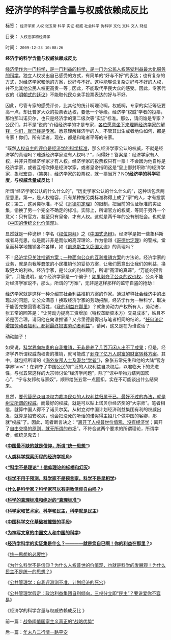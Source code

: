 # 经济学的科学含量与权威依赖成反比

标签： `经济学家` `人权` `张五常` `科学` `实证` `权威` `社会科学` `伪科学` `文化` `文科` `文人` `财经` 

目录： `人权法学和经济学`

时间： `2009-12-23 10:08:26`

**经济学的科学含量与权威依赖成反比**

[经济学作为一门科学，是一门利益的科学，是一门为公民人权感受利益最大化服务的科学](../../../2009/12/15/最要不得权威的经济学和权威的政治经济学.md)。独立人权发出自已感受的方式，有简单的“好与不好”的表达；也有复杂的方式，对经济学家和他的方案，说好与不好。这种能够说复杂之好与不好的人权，并不比其他公民人权更高贵一等；因此，不能取代平民大众的感受。因此，专家代议的《[明朝式的廷议](http://darthvad.blog.163.com/blog/static/5339947020094211013072/)》不能取代民众亲手投票表达的好与不好。

因此，尽管专家的感受评价，比其他的统计啊理论啊，权威啊，专家的实证等级要高一点，却比普罗大众的投票表达权，要低一个等级。经济学“权威”学者的投票，那怕那叫诺贝尔，也只是经济学的第二级次等“实证”标准。那么，请问谁是专家？公民们，并不是“说的”介绍经济学的才是专家，[各位愿意坐下来理解经济学家的解释，你们，就已经是专家](../../../2009/12/14/经济学科学的实证集是什么？.md)。愿意理解经济学的人，不管其出生或者地位如何，都是专家！你们，所有读者，现在，都是和笔者平等的专家。

“既然[人权自主的评价是经济学的科学标准](../../../2009/12/4/科学的真理标准和绝对的“真理标准”.md)，那么经济学家公认的权威，不就是经济学的真理吗？难道经济学家没有人权吗？”，问得好！答案是：经济学家有人权，并非只有经济学家才有人权。经济学家的投票权只有一票！不会因为他自称是经济学家，或者互相吹捧是经济学家，或者皇帝指明这是“皇上御封职称”的经济学家，象张宏良，（笑笑），经济学家的投票权，就一票当万？NO!**经济学的科学程度，与权威含量成反比！**

所谓“经济学家公认的什么什么的”，“历史学家公认的什么什么的”，这种话包含两层意思。第一，是人权缩容，只有某种按另类标准称得上成了“家”的人，才有投票权；第二，这另类标准，不受《[哥德尔定理](../../../2009/6/6/哥德尔悖论定理，唯心哲学的恶梦.md)》的限制，把当前的认证标准的实证集，偷换了另一个完全不确定的标准。实际上，所谓官方的权威，等同于另外一个意义：只有官方，甚至只有皇帝，才有人权。这就是两千年的公有制社会。也就是《[中国的传统文化价值观](../../../2009/3/24/为什么有中国特色的四不象是不稳定的系统.md)》。

显然就是一种诡辩！学名《[权位崇拜](../../../2008/10/10/中国式诡辩：官本位文化之权位崇拜心魔.md)》之《[中国式诡辩](../../../2008/8/31/“大学无书”，远离中国式诡辩！.md)》。经济学是把一些象科斯或者马克思，似是而非非是而似的高深理论，作为偷越《[哥德尔定理](../../../2009/6/6/哥德尔悖论定理，唯心哲学的恶梦.md)》的警戒，堂皇而科学地推销各种各样，如《[凯恩斯主义窃国大盗](../../../2009/4/24/费雪教条和凯恩斯主义.md)》的真理吗？

不！[经济学只关注推销方案；一种面向公众的互利推销方案](../../../2009/12/7/科学家和艺术家，科学和民主.md)的方法论。经济学家的业务，就是向我等蠢笨的小民推销他的妥协方案，让我们愿意出让我们的利益，换取更大的利益。经济学家，是公众的利益顾问，所谓“高深的真谛”，“万能的预言家”，只能说明，这个经济学家是一个骗子！[如果剥夺了公众的议价权](../../../2009/9/9/人权是科斯交易成本理论的前提即议价权.md)，公众不能对经济学家说不，那么，所谓的“方案”，无非是这样那样的监守自盗的抢劫！

经济学家就是这样一种介绍其社会利益推销方案的作家。通过解释社会经济中的出现过的问题，让公众满意！换取经济学家的劳动报酬。经济学作为一种科学，取决于能否完整回答老百姓，《[我的利益在那里](http://blog.sina.com.cn/s/blog_5563a64d0100dfvx.html)》？就象劳动力产权所有人，劳动者，张五常的回答是：“让劳动力提高工资增加（特权垄断资本方）交易成本”，姑且不论是否合理。请问他在向谁推销？又弗里德曼得出与笔者相同的结论，“[任何法定增加劳动者福利，都将最终损害劳动者利益](../../../2007/11/15/任何规定劳动者工资福利待遇都对劳动者不利.md)”，请问，这又是在为谁说话？

动动脑子！

如果说，[科学界向权贵的自我推销，无非是养了几百万闲人出不了成果](../../../2009/12/8/中国科学文化基础被摧毁的手段.md)；但是，经济学界所谓权威向权贵的推销，就可能成了[剥夺了亿万人财富的财富转移方案](../../../2009/4/7/市场规范，市场干预和财富转移.md)。其中，就包括所谓的《[海外友邦人士及港台“学者”](../../../2009/7/7/客观看待海外人士看待中国不民主的观点.md)》，象张五常先生和他的大陆“官方学界fans”！在剥夺了中国公民的广泛的人权利益自决权后，以君临天下的先进性，与张五常这样的大宗师讨论“经济学问题”，除了“谅中华物力结列国欢心”，“宁与友邦勿与家奴”，顺带给张五常一点回扣，实在不可能谈出什么结果来。

显然，[要代替民众自决权力裁决民众的人权利益归属于已，最好不过的办法，就是树立所谓的权威](../../../2009/12/15/最要不得权威的经济学和权威的政治经济学.md)。而最好的权威，就是可以贴上诺贝尔经济奖的“大宗师”。笔者相信，就算中国人得不了诺贝尔奖，从树立对中国计划经济利益集团有利的权威出发，就算是招安收买，也会把没死的听话的诺奖得主招几个做中国的客卿，那就“权威”了。因此，笔者断言决之：“[离开了人权普世价值观，没有经济学](../../../2009/10/21/人权经济学是普世价值观经济学阐述.md)；离开了[自由交换的原则，就无所谓的市场](../../../2009/2/5/市场经济的自由交换原则不容争辩.md)”。不符合这两个要求的所谓理论，所谓学者，统统见鬼去！

《[**中国最不缺的就是信仰，所谓“统一思想”**](../../../2009/11/27/中国最不缺的就是信仰，所谓“统一思想”.md)》

《[**人类科学探索历程的经济学视角**](../../../2009/11/28/人类科学探索历程的经济学视角.md)》

《[**“科学不是理论”！信仰理论的标榜和幻灭**](../../../2009/11/29/“科学不是理论”！信仰理论的标榜和幻灭.md)》

《[**科学不用于预测，科学家不是预言家，科学不是星相学**](../../../2009/12/2/科学不用于预测，科学家不是预言家，科学不是星相学.md)》

《[**什么是科学家？科学家可以有宗教信仰自由吗？**](../../../2009/12/2/什么是科学家？科学家可以有宗教信仰自由吗？.md)》

《[**科学的真理标准和绝对的“真理标准”**](../../../2009/12/4/科学的真理标准和绝对的“真理标准”.md)》

《[**科学家和艺术家，科学和民主，科学就是民主**](../../../2009/12/7/科学家和艺术家，科学和民主.md)》

《[**中国科学文化基础被摧毁的手段**](../../../2009/12/8/中国科学文化基础被摧毁的手段.md)》

《[**为神写文章的中国文人和中国的科学**](../../../2009/12/8/为神写文章的中国文人和中国的科学.md)》

《[**经济学科学的实证集是什么？————就是您自已啊！你的利益在那里？**](../../../2009/12/14/经济学科学的实证集是什么？.md)》

《[统一思想的必要性](../../../2009/12/16/统一思想的必要性.md)》

《[为什么科学不是信仰？为什么人权普世的价值观，也就是科学的发展观！为什么民主不是统一的思想？](../../../2009/12/17/为什么科学不是信仰？为什么普价就是科学的发展观.md)》

《[公共管理学：自我评测测不准，计划经济的死穴](../../../2009/12/21/“自我评分测不准”，计划经济的死穴.md)》

《[公共管理学假定：政治利益集团自利倾向，三权分立即“民主”？要说爱你不容易](../../../2009/12/22/公共管理学假定：三权分立要说爱你不容易.md)》

《经济学的科学含量与权威依赖成反比 》



前一篇：[战争阈值国家主义真正的“战略优势“](../../../2009/12/23/战争阈值国家主义真正的“战略优势“.md)

后一篇：[年末八二行情一路平安](../../../2009/12/23/年末八二行情一路平安.md)